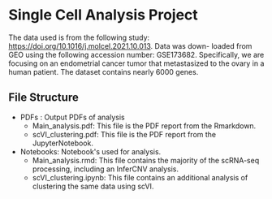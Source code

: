 # Single Cell Analysis Project 
The data used is from the following study: https://doi.org/10.1016/j.molcel.2021.10.013. Data was down- loaded from GEO using the following accession number: GSE173682.
Specifically, we are focusing on an endometrial cancer tumor that metastasized to the ovary in a human patient. The dataset contains nearly 6000 genes.
## File Structure 
- PDFs : Output PDFs of analysis
    - Main_analysis.pdf: This file is the PDF report from the Rmarkdown.  
    - scVI_clustering.pdf: This file is the PDF report from the JupyterNotebook.  
- Notebooks: Notebook's used for analysis. 
    - Main_analysis.rmd: This file contains the majority of the scRNA-seq processing, including an InferCNV analysis.  
    - scVI_clustering.ipynb: This file contains an additional analysis of clustering the same data using scVI.
    